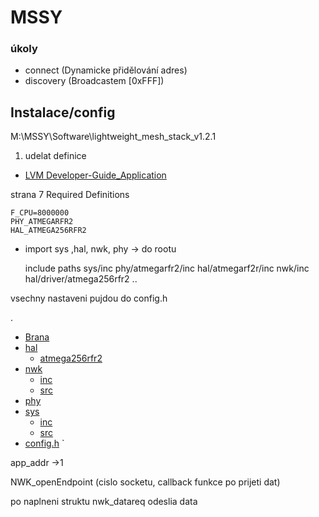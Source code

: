 # MSSY

### úkoly
- connect (Dynamicke přidělování adres)
- discovery (Broadcastem [0xFFF])


## Instalace/config
M:\MSSY\Software\lightweight_mesh_stack_v1.2.1

1. udelat definice 
 * [LVM Developer-Guide_Application](./podklady/Atmel-42028-Lightweight-Mesh-Developer-Guide_Application-Note_AVR2130.pdf)

strana 7
Required Definitions

    F_CPU=8000000
    PHY_ATMEGARFR2
    HAL_ATMEGA256RFR2




- import
sys ,hal, nwk, phy -> do rootu


    include paths
    sys/inc
    phy/atmegarfr2/inc
    hal/atmegarf2r/inc
    nwk/inc
    hal/driver/atmega256rfr2
	..


vsechny nastaveni pujdou do config.h

.
 * [Brana](./Brana)
 * [hal](./Brana/hal)
   * [atmega256rfr2](./Brana/atmega256rfr2/file21.ext)
 * [nwk](./Brana/nwk)
   * [inc](./Brana/nwk/inc)
   * [src](./Brana/nwk/src)
 * [phy](./Brana/phy)
 * [sys](./Brana/sys)
   * [inc](./Brana/sys/inc)
   * [src](./Brana/sys/src)
 * [config.h](./Brana/config.h)
`


app_addr ->1


NWK_openEndpoint (cislo socketu, callback funkce po prijeti dat)

po naplneni struktu
nwk_datareq odeslia data

